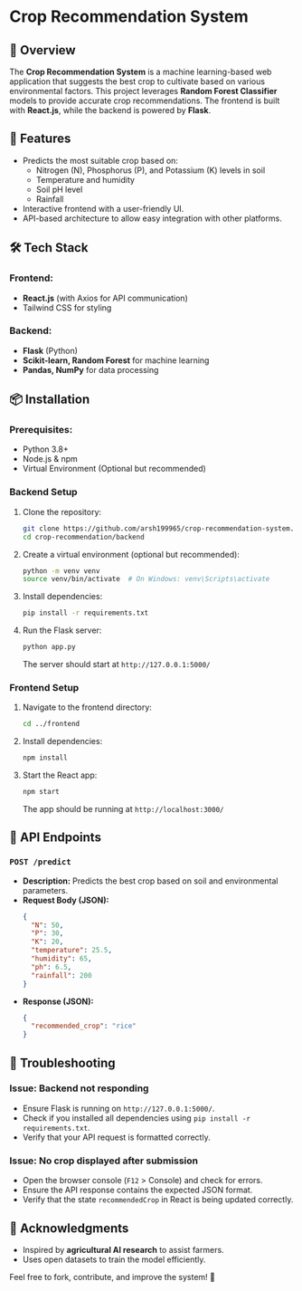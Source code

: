 # Crop Recommendation System

## 🌱 Overview

The **Crop Recommendation System** is a machine learning-based web application that suggests the best crop to cultivate based on various environmental factors. This project leverages **Random Forest Classifier** models to provide accurate crop recommendations. The frontend is built with **React.js**, while the backend is powered by **Flask**.

## 🚀 Features

- Predicts the most suitable crop based on:
  - Nitrogen (N), Phosphorus (P), and Potassium (K) levels in soil
  - Temperature and humidity
  - Soil pH level
  - Rainfall
- Interactive frontend with a user-friendly UI.
- API-based architecture to allow easy integration with other platforms.

## 🛠 Tech Stack

### Frontend:

- **React.js** (with Axios for API communication)
- Tailwind CSS for styling

### Backend:

- **Flask** (Python)
- **Scikit-learn, Random Forest** for machine learning
- **Pandas, NumPy** for data processing

## 📦 Installation

### Prerequisites:

- Python 3.8+
- Node.js & npm
- Virtual Environment (Optional but recommended)

### Backend Setup

1. Clone the repository:
   ```bash
   git clone https://github.com/arsh199965/crop-recommendation-system.git
   cd crop-recommendation/backend
   ```
2. Create a virtual environment (optional but recommended):
   ```bash
   python -m venv venv
   source venv/bin/activate  # On Windows: venv\Scripts\activate
   ```
3. Install dependencies:
   ```bash
   pip install -r requirements.txt
   ```
4. Run the Flask server:
   ```bash
   python app.py
   ```
   The server should start at `http://127.0.0.1:5000/`

### Frontend Setup

1. Navigate to the frontend directory:
   ```bash
   cd ../frontend
   ```
2. Install dependencies:
   ```bash
   npm install
   ```
3. Start the React app:
   ```bash
   npm start
   ```
   The app should be running at `http://localhost:3000/`

## 🔗 API Endpoints

### `POST /predict`

- **Description:** Predicts the best crop based on soil and environmental parameters.
- **Request Body (JSON):**
  ```json
  {
    "N": 50,
    "P": 30,
    "K": 20,
    "temperature": 25.5,
    "humidity": 65,
    "ph": 6.5,
    "rainfall": 200
  }
  ```
- **Response (JSON):**
  ```json
  {
    "recommended_crop": "rice"
  }
  ```

## 🧐 Troubleshooting

### Issue: Backend not responding

- Ensure Flask is running on `http://127.0.0.1:5000/`.
- Check if you installed all dependencies using `pip install -r requirements.txt`.
- Verify that your API request is formatted correctly.

### Issue: No crop displayed after submission

- Open the browser console (`F12` > Console) and check for errors.
- Ensure the API response contains the expected JSON format.
- Verify that the state `recommendedCrop` in React is being updated correctly.

## 🌟 Acknowledgments

- Inspired by **agricultural AI research** to assist farmers.
- Uses open datasets to train the model efficiently.

Feel free to fork, contribute, and improve the system! 🚀


